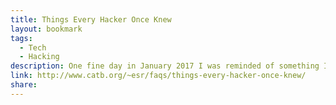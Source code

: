 ```yaml
---
title: Things Every Hacker Once Knew
layout: bookmark
tags:
  - Tech
  - Hacking
description: One fine day in January 2017 I was reminded of something I had half-noticed a few times over the previous decade. That is, younger hackers don’t know the bit structure of ASCII and the meaning of the odder control characters in it.
link: http://www.catb.org/~esr/faqs/things-every-hacker-once-knew/
share:
---
```


